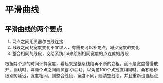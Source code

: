 # 平滑曲线
  
## 平滑曲线的两个要点
   1. 两点之间用贝塞尔曲线连接
   2. 线段之间的宽度变化不宜过大，有需要可以补充点，减少宽度的变化
   3. 整合相同的线段，交给系统api来绘制相同宽度的点连成的线段

根据每个点的时间计算宽度，看起来是整条线段再不断的变粗，而不是宽度慢慢散开，画线时，每两个点之间画贝塞
尔曲线，以免前100个点宽度相同时，会有毫秒级别的延迟，宽度相同，则整合线段，宽度不同，则清空线段，并且重新设置起点